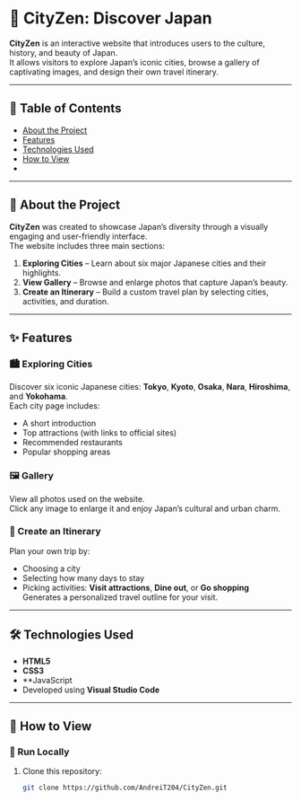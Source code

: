 # 🌆 CityZen: Discover Japan

**CityZen** is an interactive website that introduces users to the culture, history, and beauty of Japan.  
It allows visitors to explore Japan’s iconic cities, browse a gallery of captivating images, and design their own travel itinerary.

---

## 🏮 Table of Contents
- [About the Project](#about-the-project)
- [Features](#features)
- [Technologies Used](#technologies-used)
- [How to View](#how-to-view)
- 
---

## 🗾 About the Project

**CityZen** was created to showcase Japan’s diversity through a visually engaging and user-friendly interface.  
The website includes three main sections:

1. **Exploring Cities** – Learn about six major Japanese cities and their highlights.  
2. **View Gallery** – Browse and enlarge photos that capture Japan’s beauty.  
3. **Create an Itinerary** – Build a custom travel plan by selecting cities, activities, and duration.

---

## ✨ Features

### 🏙️ Exploring Cities
Discover six iconic Japanese cities: **Tokyo**, **Kyoto**, **Osaka**, **Nara**, **Hiroshima**, and **Yokohama**.  
Each city page includes:
- A short introduction  
- Top attractions (with links to official sites)  
- Recommended restaurants  
- Popular shopping areas  

### 🖼️ Gallery
View all photos used on the website.  
Click any image to enlarge it and enjoy Japan’s cultural and urban charm.

### 🧭 Create an Itinerary
Plan your own trip by:
- Choosing a city  
- Selecting how many days to stay  
- Picking activities: **Visit attractions**, **Dine out**, or **Go shopping**  
Generates a personalized travel outline for your visit.

---

## 🛠️ Technologies Used
- **HTML5**
- **CSS3**
- **JavaScript
- Developed using **Visual Studio Code**

---

## 🚀 How to View

### 🔹 Run Locally
1. Clone this repository:
   ```bash
   git clone https://github.com/AndreiT204/CityZen.git
